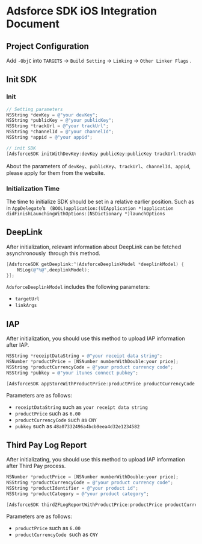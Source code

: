 # Adsforce SDK iOS Integration Document

## Project Configuration

Add `-ObjC` into `TARGETS` → `Build Setting` → `Linking` → `Other Linker Flags` .

## Init SDK

### Init

```objective-c
// Setting parameters
NSString *devKey = @"your devKey";
NSString *publicKey = @"your publicKey";
NSString *trackUrl = @"your trackUrl";
NSString *channelId = @"your channelId";
NSString *appid = @"your appid";

// init SDK
[AdsforceSDK initWithDevKey:devKey publicKey:publicKey trackUrl:trackUrl channelId:channelId appId:appid];
```

About the parameters of `devKey`、`publicKey`、`trackUrl`、`channelId`、`appid`,  please apply for them from the website.

### Initialization Time

The time to initialize SDK should be set in a relative earlier position. Such as in `AppDelegate`’s ` (BOOL)application:(UIApplication *)application didFinishLaunchingWithOptions:(NSDictionary *)launchOptions`

## DeepLink

After initialization, relevant information about DeepLink can be fetched asynchronously  through this method.

```objective-c
[AdsforceSDK getDeeplink:^(AdsforceDeeplinkModel *deeplinkModel) {
    NSLog(@"%@",deeplinkModel);
}];
```

`AdsforceDeeplinkModel` includes the following parameters:

- `targetUrl`
- `linkArgs`

## IAP


After initialization, you should use this method to upload IAP information after IAP.

```objective-c
NSString *receiptDataString = @"your receipt data string";
NSNumber *productPrice = [NSNumber numberWithDouble:your price];
NSString *productCurrencyCode = @"your product currency code";
NSString *pubkey = @"your itunes connect pubkey";

[AdsforceSDK appStoreWithProductPrice:productPrice productCurrencyCode:productCurrencyCode receiptDataString:receiptDataString pubkey:pubkey params:nil];

```
Parameters are as follows:

- `receiptDataString` such as `your receipt data string`
- `productPrice` such as `6.00`
- `productCurrencyCode` such as `CNY`
- `pubkey` such as `48a07332496a4bcb9eea4d32e1234582`

## Third Pay Log Report

After initializating,  you should use this method to upload IAP information after Third Pay process.

```objective-c
NSNumber *productPrice = [NSNumber numberWithDouble:your price];
NSString *productCurrencyCode = @"your product currency code";
NSString *productIdentifier = @"your product id";
NSString *productCategory = @"your product category";

[AdsforceSDK thirdZFLogReportWithProductPrice:productPrice productCurrencyCode:productCurrencyCode productIdentifier:productIdentifier productCategory:productCategory];
```

Parameters are as follows:

- `productPrice` such as `6.00`
- `productCurrencyCode `such as `CNY`
